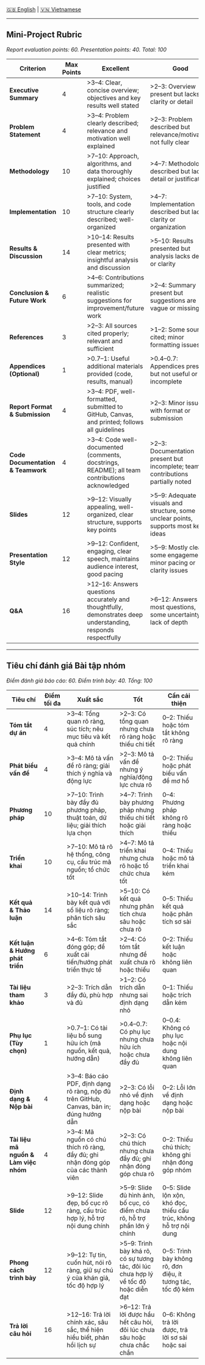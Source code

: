 [🇬🇧 English](#mini-project-rubric) | [🇻🇳 Vietnamese](#tiêu-chí-đánh-giá-bài-tập-nhóm)

---

## Mini-Project Rubric

*Report evaluation points: 60. Presentation points: 40. Total: 100*

| Criterion | Max Points | Excellent | Good | Needs Improvement |
|-----------|------------|-----------|------|-------------------|
| **Executive Summary** | 4 | >3–4: Clear, concise overview; objectives and key results well stated | >2–3: Overview present but lacks clarity or detail | 0–2: Missing or unclear summary |
| **Problem Statement** | 4 | >3–4: Problem clearly described; relevance and motivation well explained | >2–3: Problem described but relevance/motivation not fully clear | 0–2: Problem statement missing or vague |
| **Methodology** | 10 | >7–10: Approach, algorithms, and data thoroughly explained; choices justified | >4–7: Methodology described but lacks detail or justification | 0–4: Methodology unclear or missing |
| **Implementation** | 10 | >7–10: System, tools, and code structure clearly described; well-organized | >4–7: Implementation described but lacks clarity or organization | 0–4: Implementation missing or poorly described |
| **Results & Discussion** | 14 | >10–14: Results presented with clear metrics; insightful analysis and discussion | >5–10: Results presented but analysis lacks depth or clarity | 0–5: Results missing or analysis superficial |
| **Conclusion & Future Work** | 6 | >4–6: Contributions summarized; realistic suggestions for improvement/future work | >2–4: Summary present but suggestions are vague or missing | 0–2: Conclusion missing or lacks relevance |
| **References** | 3 | >2–3: All sources cited properly; relevant and sufficient | >1–2: Some sources cited; minor formatting issues | 0–1: References missing or poorly formatted |
| **Appendices (Optional)** | 1 | >0.7–1: Useful additional materials provided (code, results, manual) | >0.4–0.7: Appendices present but not useful or incomplete | 0–0.4: No appendices or irrelevant content |
| **Report Format & Submission** | 4 | >3–4: PDF, well-formatted, submitted to GitHub, Canvas, and printed; follows all guidelines | >2–3: Minor issues with format or submission | 0–2: Major format/submission issues |
| **Code Documentation & Teamwork** | 4 | >3–4: Code well-documented (comments, docstrings, README); all team contributions acknowledged | >2–3: Documentation present but incomplete; team contributions partially noted | 0–2: Poor documentation; team contributions not acknowledged |
| **Slides** | 12 | >9–12: Visually appealing, well-organized, clear structure, supports key points | >5–9: Adequate visuals and structure, some unclear points, supports most key ideas | 0–5: Disorganized, hard to read, lacks structure, does not support content |
| **Presentation Style** | 12 | >9–12: Confident, engaging, clear speech, maintains audience interest, good pacing | >5–9: Mostly clear, some engagement, minor pacing or clarity issues | 0–5: Unclear, monotone, little engagement, poor pacing |
| **Q&A** | 16 | >12–16: Answers questions accurately and thoughtfully, demonstrates deep understanding, responds respectfully | >6–12: Answers most questions, some uncertainty or lack of depth | 0–6: Unable to answer questions, superficial or incorrect responses |

---

## Tiêu chí đánh giá Bài tập nhóm

*Điểm đánh giá báo cáo: 60. Điểm trình bày: 40. Tổng: 100*

| Tiêu chí | Điểm tối đa | Xuất sắc | Tốt | Cần cải thiện |
|----------|-------------|----------|-----|---------------|
| **Tóm tắt dự án** | 4 | >3–4: Tổng quan rõ ràng, súc tích; nêu mục tiêu và kết quả chính | >2–3: Có tổng quan nhưng chưa rõ ràng hoặc thiếu chi tiết | 0–2: Thiếu hoặc tóm tắt không rõ ràng |
| **Phát biểu vấn đề** | 4 | >3–4: Mô tả vấn đề rõ ràng; giải thích ý nghĩa và động lực | >2–3: Mô tả vấn đề nhưng ý nghĩa/động lực chưa rõ | 0–2: Thiếu hoặc phát biểu vấn đề mơ hồ |
| **Phương pháp** | 10 | >7–10: Trình bày đầy đủ phương pháp, thuật toán, dữ liệu; giải thích lựa chọn | >4–7: Trình bày phương pháp nhưng thiếu chi tiết hoặc giải thích | 0–4: Phương pháp không rõ ràng hoặc thiếu |
| **Triển khai** | 10 | >7–10: Mô tả rõ hệ thống, công cụ, cấu trúc mã nguồn; tổ chức tốt | >4–7: Mô tả triển khai nhưng chưa rõ hoặc tổ chức chưa tốt | 0–4: Thiếu hoặc mô tả triển khai kém |
| **Kết quả & Thảo luận** | 14 | >10–14: Trình bày kết quả với số liệu rõ ràng; phân tích sâu sắc | >5–10: Có kết quả nhưng phân tích chưa sâu hoặc chưa rõ | 0–5: Thiếu kết quả hoặc phân tích sơ sài |
| **Kết luận & Hướng phát triển** | 6 | >4–6: Tóm tắt đóng góp; đề xuất cải tiến/hướng phát triển thực tế | >2–4: Có tóm tắt nhưng đề xuất chưa rõ hoặc thiếu | 0–2: Thiếu kết luận hoặc không liên quan |
| **Tài liệu tham khảo** | 3 | >2–3: Trích dẫn đầy đủ, phù hợp và đủ | >1–2: Có trích dẫn nhưng sai định dạng nhỏ | 0–1: Thiếu hoặc trích dẫn kém |
| **Phụ lục (Tùy chọn)** | 1 | >0.7–1: Có tài liệu bổ sung hữu ích (mã nguồn, kết quả, hướng dẫn) | >0.4–0.7: Có phụ lục nhưng chưa hữu ích hoặc chưa đầy đủ | 0–0.4: Không có phụ lục hoặc nội dung không liên quan |
| **Định dạng & Nộp bài** | 4 | >3–4: Báo cáo PDF, định dạng rõ ràng, nộp đủ trên GitHub, Canvas, bản in; đúng hướng dẫn | >2–3: Có lỗi nhỏ về định dạng hoặc nộp bài | 0–2: Lỗi lớn về định dạng hoặc nộp bài |
| **Tài liệu mã nguồn & Làm việc nhóm** | 4 | >3–4: Mã nguồn có chú thích rõ ràng, đầy đủ; ghi nhận đóng góp của các thành viên | >2–3: Có chú thích nhưng chưa đầy đủ; ghi nhận đóng góp chưa rõ | 0–2: Thiếu chú thích; không ghi nhận đóng góp nhóm |
| **Slide** | 12 | >9–12: Slide đẹp, bố cục rõ ràng, cấu trúc hợp lý, hỗ trợ nội dung chính | >5–9: Slide đủ hình ảnh, bố cục, có điểm chưa rõ, hỗ trợ phần lớn ý chính | 0–5: Slide lộn xộn, khó đọc, thiếu cấu trúc, không hỗ trợ nội dung |
| **Phong cách trình bày** | 12 | >9–12: Tự tin, cuốn hút, nói rõ ràng, giữ sự chú ý của khán giả, tốc độ hợp lý | >5–9: Trình bày khá rõ, có sự tương tác, đôi lúc chưa hợp lý về tốc độ hoặc diễn đạt | 0–5: Trình bày không rõ, đơn điệu, ít tương tác, tốc độ kém |
| **Trả lời câu hỏi** | 16 | >12–16: Trả lời chính xác, sâu sắc, thể hiện hiểu biết, phản hồi lịch sự | >6–12: Trả lời được hầu hết câu hỏi, đôi lúc chưa sâu hoặc chưa chắc chắn | 0–6: Không trả lời được, trả lời sơ sài hoặc sai |

